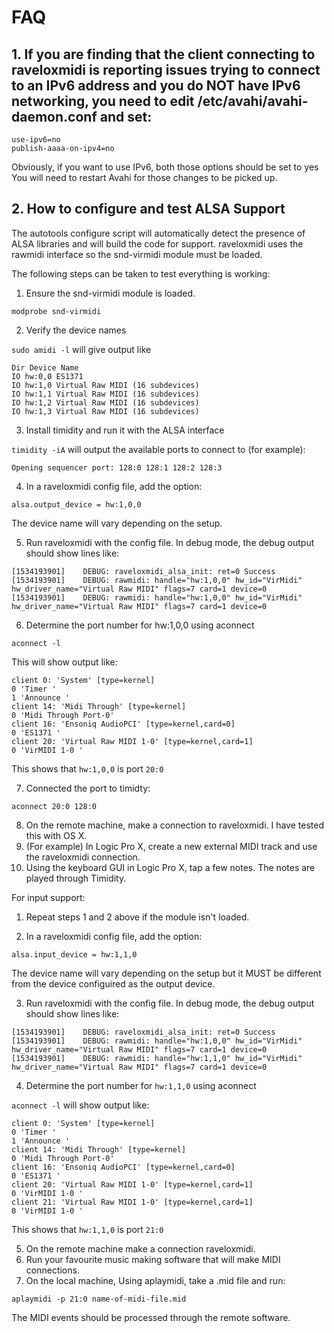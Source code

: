 # FAQ

## 1. If you are finding that the client connecting to raveloxmidi is reporting issues trying to connect to an IPv6 address and you do NOT have IPv6 networking, you need to edit /etc/avahi/avahi-daemon.conf and set:
```
use-ipv6=no
publish-aaaa-on-ipv4=no
```
Obviously, if you want to use IPv6, both those options should be set to yes
You will need to restart Avahi for those changes to be picked up.

## 2. How to configure and test ALSA Support

The autotools configure script will automatically detect the presence of ALSA libraries and will build the code for support.
raveloxmidi uses the rawmidi interface so the snd-virmidi module must be loaded.

The following steps can be taken to test everything is working:

1. Ensure the snd-virmidi module is loaded.

```modprobe snd-virmidi```

2. Verify the device names

```sudo amidi -l``` will give output like 
```
Dir Device Name
IO hw:0,0 ES1371
IO hw:1,0 Virtual Raw MIDI (16 subdevices)
IO hw:1,1 Virtual Raw MIDI (16 subdevices)
IO hw:1,2 Virtual Raw MIDI (16 subdevices)
IO hw:1,3 Virtual Raw MIDI (16 subdevices)
```

3. Install timidity and run it with the ALSA interface

```timidity -iA``` will output the available ports to connect to (for example):

```
Opening sequencer port: 128:0 128:1 128:2 128:3
```

4. In a raveloxmidi config file, add the option:

```alsa.output_device = hw:1,0,0```

The device name will vary depending on the setup.

5. Run raveloxmidi with the config file. In debug mode, the debug output should show lines like:

```
[1534193901]	DEBUG: raveloxmidi_alsa_init: ret=0 Success
[1534193901]	DEBUG: rawmidi: handle="hw:1,0,0" hw_id="VirMidi" hw_driver_name="Virtual Raw MIDI" flags=7 card=1 device=0
[1534193901]	DEBUG: rawmidi: handle="hw:1,0,0" hw_id="VirMidi" hw_driver_name="Virtual Raw MIDI" flags=7 card=1 device=0
```
6. Determine the port number for hw:1,0,0 using aconnect

```aconnect -l```

This will show output like:
```
client 0: 'System' [type=kernel]
0 'Timer '
1 'Announce '
client 14: 'Midi Through' [type=kernel]
0 'Midi Through Port-0'
client 16: 'Ensoniq AudioPCI' [type=kernel,card=0]
0 'ES1371 '
client 20: 'Virtual Raw MIDI 1-0' [type=kernel,card=1]
0 'VirMIDI 1-0 '
```

This shows that ```hw:1,0,0``` is port ```20:0```

7. Connected the port to timidty:

```aconnect 20:0 128:0```

8. On the remote machine, make a connection to raveloxmidi. I have tested this with OS X.
9. (For example) In Logic Pro X, create a new external MIDI track and use the raveloxmidi connection.
10. Using the keyboard GUI in Logic Pro X, tap a few notes. The notes are played through Timidity.


For input support:

1. Repeat steps 1 and 2 above if the module isn't loaded.

2. In a raveloxmidi config file, add the option:

```alsa.input_device = hw:1,1,0```

The device name will vary depending on the setup but it MUST be different from the device configuired as the output device.

3. Run raveloxmidi with the config file. In debug mode, the debug output should show lines like:
```
[1534193901]    DEBUG: raveloxmidi_alsa_init: ret=0 Success 
[1534193901]    DEBUG: rawmidi: handle="hw:1,0,0" hw_id="VirMidi" hw_driver_name="Virtual Raw MIDI" flags=7 card=1 device=0
[1534193901]    DEBUG: rawmidi: handle="hw:1,1,0" hw_id="VirMidi" hw_driver_name="Virtual Raw MIDI" flags=7 card=1 device=0
```
4. Determine the port number for ```hw:1,1,0``` using aconnect

```aconnect -l``` will show output like:
```
client 0: 'System' [type=kernel]
0 'Timer '
1 'Announce '
client 14: 'Midi Through' [type=kernel]
0 'Midi Through Port-0' 
client 16: 'Ensoniq AudioPCI' [type=kernel,card=0]
0 'ES1371 '
client 20: 'Virtual Raw MIDI 1-0' [type=kernel,card=1]
0 'VirMIDI 1-0 '
client 21: 'Virtual Raw MIDI 1-0' [type=kernel,card=1]
0 'VirMIDI 1-0 '
```
This shows that ```hw:1,1,0``` is port ```21:0```

5. On the remote machine make a connection raveloxmidi.
6. Run your favourite music making software that will make MIDI connections.
7. On the local machine, Using aplaymidi, take a .mid file and run:

```aplaymidi -p 21:0 name-of-midi-file.mid```

The MIDI events should be processed through the remote software.
